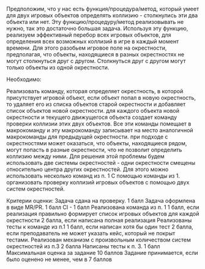 Предположим, что у нас есть функция/процедура/метод, который умеет для двух игровых объектов определять коллизию - столкнулись 
эти два объекта или нет. 
Эту функцию/процедуру/метод реализовывать не нужно, так это достаточно большая задача.
Используя эту функцию, реализуем эффективный перебор всех игровых объектов, для определения всех возможных коллизий 
в игре в каждый момент времени.
Для этого разобьем игровое поле на окрестности, предполагая, что объекты, находящиеся в разных окрестностях 
не могут столкнуться друг с другом. Столкнуться друг с другом могут только объекты из одной окрестности.

Необходимо:

Реализовать команду, которая определяет окрестность, в которой присутствует игровой объект, если объект попал в новую 
окрестность, то удаляет его из списка объектов старой окрестности и добавляет список объектов новой окрестности.
для каждого объекта новой окрестности и текущего движущегося объекта создает команду проверки коллизии этих двух объектов. 
Все эти команды помещает в макрокоманду и эту макрокоманду записывает на место аналогичной макрокоманды для предыдущей окрестности.
при подходе с окрестностями может оказаться, что объекты, находящиеся рядом, могут попасть в разные окрестности, 
что не позволит определить коллизию между ними. Для решения этой проблемы будем использовать две системы окрестностей - 
одни окрестности смещены относительно центра других окрестностей. 
Для этого можно использовать несколько команд из п. 1
С помощью команды из 1. организовать проверку коллизий игровых объектов с помощью двух систем окрестностей.

Критерии оценки:
Задача сдана на проверку. 1 балл
Задача оформлена в виде MR/PR. 1 балл
CI - 1 балл
Реализована команда из п. 1 1 балл, если реализация правильно формирует список игровых объектов для каждой окрестности 2 балла, если написана полная реализация
Реализованы тесты к команде из п.1 1 балл, если написан хотя бы один тест 2 балла, если преподаватель не может указать кейс, который не покрыт тестами.
Реализован механизм с произвольным количеством систем окрестностей из п.3 2 балла
Написаны тесты к п. 3. 1 балл Максимальная оценка за задание 10 баллов Задание принимается, если было оценено не менее, чем в 7 баллов